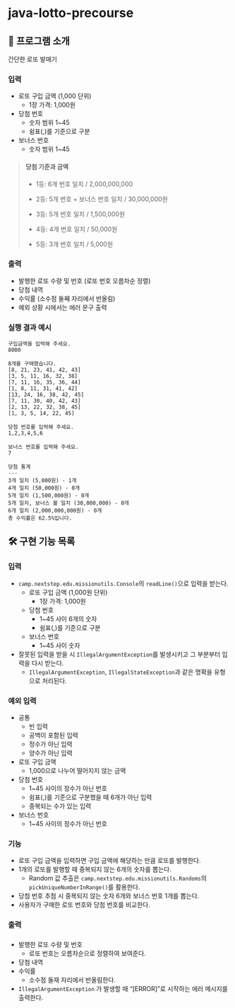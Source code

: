 # java-lotto-precourse
## 💸 프로그램 소개
간단한 로또 발매기
### 입력
- 로또 구입 금액 (1,000 단위)
    - 1장 가격: 1,000원
- 당첨 번호
    - 숫자 범위 1~45
    - 쉼표(,)를 기준으로 구분
- 보너스 번호
    - 숫자 범위 1~45
> #### 당첨 기준과 금액
>
> - 1등: 6개 번호 일치 / 2,000,000,000
> 
> 
> - 2등: 5개 번호 + 보너스 번호 일치 / 30,000,000원
> 
> - 3등: 5개 번호 일치 / 1,500,000원
> 
> - 4등: 4개 번호 일치 / 50,000원
> 
> - 5등: 3개 번호 일치 / 5,000원
>
### 출력
- 발행한 로또 수량 및 번호 (로또 번호 오름차순 정렬)
- 당첨 내역
- 수익률 (소수점 둘째 자리에서 반올림)
- 예외 상황 시에서는 에러 문구 출력
### 실행 결과 예시
```
구입금액을 입력해 주세요.
8000

8개를 구매했습니다.
[8, 21, 23, 41, 42, 43]
[3, 5, 11, 16, 32, 38]
[7, 11, 16, 35, 36, 44]
[1, 8, 11, 31, 41, 42]
[13, 24, 16, 38, 42, 45]
[7, 11, 30, 40, 42, 43]
[2, 13, 22, 32, 38, 45]
[1, 3, 5, 14, 22, 45]

당첨 번호를 입력해 주세요.
1,2,3,4,5,6

보너스 번호를 입력해 주세요.
7

당첨 통계
---
3개 일치 (5,000원) - 1개
4개 일치 (50,000원) - 0개
5개 일치 (1,500,000원) - 0개
5개 일치, 보너스 볼 일치 (30,000,000) - 0개
6개 일치 (2,000,000,000원) - 0개
총 수익률은 62.5%입니다.
```

## 🛠️ 구현 기능 목록
### 입력
- ```camp.nextstep.edu.missionutils.Console```의 ```readLine()```으로 입력을 받는다.
  - 로또 구입 금액 (1,000원 단위)
    - 1장 가격: 1,000원
  - 당첨 번호
    - 1~45 사이 6개의 숫자
    - 쉼표(,)를 기준으로 구분
  - 보너스 번호
    - 1~45 사이 숫자
- 잘못된 입력을 받을 시 ```IllegalArgumentException```를 발생시키고 그 부분부터 입력을 다시 받는다.
  - ```IllegalArgumentException```, ```IllegalStateException```과 같은 명확을 유형으로 처리된다.
### 예외 입력
- 공통
  - 빈 입력
  - 공백이 포함된 입력
  - 정수가 아닌 입력
  - 양수가 아닌 입력
- 로또 구입 금액
    - 1,000으로 나누어 떨어지지 않는 금액
- 당첨 번호
  - 1~45 사이의 정수가 아닌 번호
  - 쉼표(,)를 기준으로 구분했을 때 6개가 아닌 입력
  - 중복되는 수가 있는 입력
- 보너스 번호
  - 1~45 사이의 정수가 아닌 번호
### 기능
- 로또 구입 금액을 입력하면 구입 금액에 해당하는 만큼 로또를 발행한다.
- 1개의 로또를 발행할 때 중복되지 않는 6개의 숫자를 뽑는다.
  - Random 값 추출은 ```camp.nextstep.edu.missionutils.Randoms```의 ```pickUniqueNumberInRange()```를 활용한다.
- 당첨 번호 추첨 시 중복되지 않는 숫자 6개와 보너스 번호 1개를 뽑는다.
- 사용자가 구매한 로또 번호와 당첨 번호를 비교한다.
### 출력
### 
- 발행한 로또 수량 및 번호
  - 로또 번호는 오름차순으로 정렬하여 보여준다.
- 당첨 내역
- 수익률
  - 소수점 둘재 자리에서 반올림한다.
- ```IllegalArgumentException``` 가 발생할 때 “[ERROR]”로 시작하는 에러 메시지를 출력한다.
